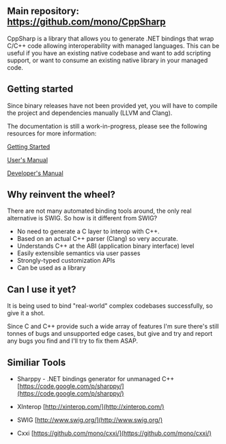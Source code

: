 ## Main repository: https://github.com/mono/CppSharp

CppSharp is a library that allows you to generate .NET bindings that wrap C/C++ code allowing interoperability with managed languages. This can be useful if you have an existing native codebase and want to add scripting support, or want to consume an existing native library in your managed code.

## Getting started

Since binary releases have not been provided yet, you will have to compile the project and dependencies manually (LLVM and Clang). 

The documentation is still a work-in-progress, please see the following resources for more information:

[Getting Started](docs/GettingStarted.md)

[User's Manual](docs/UsersManual.md)

[Developer's Manual](docs/DevManual.md)

## Why reinvent the wheel?

There are not many automated binding tools around, the only real alternative is SWIG. So how is it different from SWIG?

 * No need to generate a C layer to interop with C++.
 * Based on an actual C++ parser (Clang) so very accurate.
 * Understands C++ at the ABI (application binary interface) level
 * Easily extensible semantics via user passes
 * Strongly-typed customization APIs
 * Can be used as a library

## Can I use it yet?

It is being used to bind "real-world" complex codebases successfully, so give it a shot.

Since C and C++ provide such a wide array of features I'm sure there's still tonnes of bugs and unsupported edge cases, but give and try and report any bugs you find and I'll try to fix them ASAP.


## Similiar Tools

* Sharppy - .NET bindings generator for unmanaged C++
[https://code.google.com/p/sharppy/](https://code.google.com/p/sharppy/)

* XInterop
[http://xinterop.com/](http://xinterop.com/)

* SWIG
[http://www.swig.org/](http://www.swig.org/)

* Cxxi
[https://github.com/mono/cxxi/](https://github.com/mono/cxxi/)

